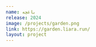 ```yaml
---
name: باغچه
release: 2024
image: /projects/garden.png
link: https://garden.liara.run/
layout: project
---
```

